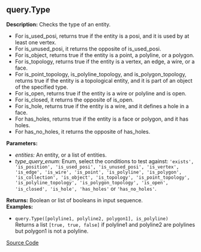 ## query.Type  
  
  
**Description:** Checks the type of an entity. 

- For is\_used\_posi, returns true if the entity is a posi, and it is used by at least one
  vertex.
- For is\_unused\_posi, it returns the opposite of is\_used\_posi.
- For is\_object, returns true if the entity is a point, a polyline, or a polygon.
- For is\_topology, returns true if the entity is a vertex, an edge, a wire, or a face.
- For is\_point\_topology, is\_polyline\_topology, and is\_polygon\_topology, returns true if the
  entity is a topological entity, and it is part of an object of the specified type.
- For is\_open, returns true if the entity is a wire or polyline and is open.
- For is\_closed, it returns the opposite of is\_open.
- For is\_hole, returns true if the entity is a wire, and it defines a hole in a face.
- For has\_holes, returns true if the entity is a face or polygon, and it has holes.
- For has\_no\_holes, it returns the opposite of has\_holes.  
  
**Parameters:**  
  * *entities:* An entity, or a list of entities.  
  * *type\_query\_enum:* Enum, select the conditions to test against: `'exists', 'is_position',
'is_used_posi', 'is_unused_posi', 'is_vertex', 'is_edge', 'is_wire', 'is_point',
'is_polyline', 'is_polygon', 'is_collection', 'is_object', 'is_topology',
'is_point_topology', 'is_polyline_topology', 'is_polygon_topology', 'is_open',
'is_closed', 'is_hole', 'has_holes'` or `'has_no_holes'`.  
  
**Returns:** Boolean or list of booleans in input sequence.  
**Examples:**  
  * `query.Type([polyline1, polyline2, polygon1], is_polyline)`  
    Returns a list `[true, true, false]` if polyline1 and polyline2 are polylines but
polygon1 is not a polyline.
  

[Source Code](https://github.com/design-automation/mobius-sim-funcs/blob/main/src/modules/functions/query/Type.ts) 